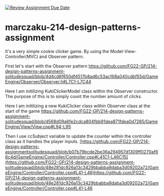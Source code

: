[![Review Assignment Due Date](https://classroom.github.com/assets/deadline-readme-button-24ddc0f5d75046c5622901739e7c5dd533143b0c8e959d652212380cedb1ea36.svg)](https://classroom.github.com/a/XUCedPox)
# marczaku-214-design-patterns-assignment

It's a very simple cookie clicker game. By using the Model-View-Controller(MVC) and Observer pattern. 

First let's start with the Observer pattern 
https://github.com/FG22-GP/214-design-patterns-assignment-solitudesquad/blob/4d4cd6f650df4517b8ad6c53ac168a040cdbf55d/GameEngine/Observer/Observer.h#L7C1-L7C44

Here I am initilizing KukiClickerModel class within the Observer constructor. The purpose of this is to simply count the number amount of clicks. 

Here I am initilizing a new KukiClicker class within Observer class at the start of the game https://github.com/FG22-GP/214-design-patterns-assignment-solitudesquad/blob/d568d09a6fe2cdca804fbb91dea871fdea0d7285/GameEngine/View/View.cpp#L94-L95

Then I use ccSubject variable to update the counter within the controller class as it handles the player inputs. 
[https://github.com/FG22-GP/214-design-patterns-assignmentsolitudesquad/blob/b07b79bcde2be36a294957d1309ff0270af66c4d/GameEngine/Controller/Controller.cpp#L41C1-L46C15](https://github.com/FG22-GP/214-design-patterns-assignment-solitudesquad/blob/48e281dc926a13c3429bbabba8daba3d09202a72/GameEngine/Controller/Controller.cpp#L41-L46)https://github.com/FG22-GP/214-design-patterns-assignment-solitudesquad/blob/48e281dc926a13c3429bbabba8daba3d09202a72/GameEngine/Controller/Controller.cpp#L41-L46
